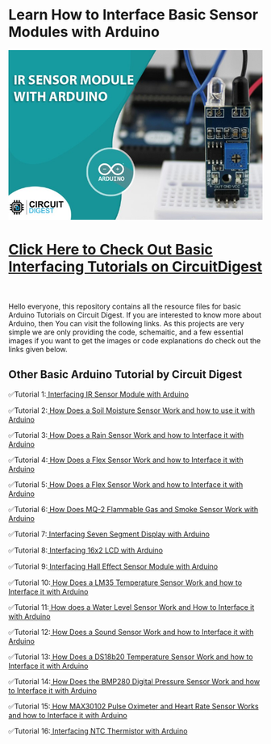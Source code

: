 # Learn How to Interface Basic Sensor Modules with Arduino

<img src="https://github.com/Circuit-Digest/Basic-Arduino-Tutorials-for-Beginners-/blob/main/Interfacing%20IR%20Sensor%20Module%20with%20Arduino/images/IR-Sensor-Cover.jpg" width="" alt="alt_text" title="image_tooltip">
<br>


[<h1>Click Here to Check Out Basic Interfacing Tutorials on CircuitDigest](https://circuitdigest.com/tags/arduino) </h1>


<br>
<br>
Hello everyone, this repository contains all the resource files for basic Arduino Tutorials on Circuit Digest. If you are interested to know more about Arduino, then You can visit the following links. As this projects are very simple we are only providing the code, schemaitic, and a few essential images if you want to get the images or code explanations do check out the links given below.
<br>




<h2>Other Basic Arduino Tutorial by Circuit Digest</h2>



✅Tutorial 1:[ Interfacing IR Sensor Module with Arduino](https://github.com/Circuit-Digest/Basic-Arduino-Tutorials-for-Beginners-/tree/main/Interfacing%20IR%20Sensor%20Module%20with%20Arduino)
   <br>

✅Tutorial 2:[ How Does a Soil Moisture Sensor Work and how to use it with Arduino](https://circuitdigest.com/microcontroller-projects/interfacing-soil-moisture-sensor-with-arduino-uno)
   <br>   
 
✅Tutorial 3:[ How Does a Rain Sensor Work and how to Interface it with Arduino](https://circuitdigest.com/microcontroller-projects/interfacing-rain-sensor-with-arduino)
	<br> 
	
✅Tutorial 4:[ How Does a Flex Sensor Work and how to Interface it with Arduino](https://circuitdigest.com/microcontroller-projects/interfacing-flex-sensor-with-arduino)
	<br> 

✅Tutorial 5:[ How Does a Flex Sensor Work and how to Interface it with Arduino](https://circuitdigest.com/microcontroller-projects/interfacing-flex-sensor-with-arduinoq	)
	<br> 
	
✅Tutorial 6:[ How Does MQ-2 Flammable Gas and Smoke Sensor Work with Arduino](https://circuitdigest.com/microcontroller-projects/interfacing-mq2-gas-sensor-with-arduino)
	<br> 
	
✅Tutorial 7:[ Interfacing Seven Segment Display with Arduino](https://circuitdigest.com/microcontroller-projects/interfacing-seven-segment-display-with-Arduino)
	<br> 

✅Tutorial 8:[ Interfacing 16x2 LCD with Arduino](https://circuitdigest.com/microcontroller-projects/interfacing-16x2-lcd-with-arduino	)
	<br> 
	
✅Tutorial 9:[ Interfacing Hall Effect Sensor Module with Arduino](https://circuitdigest.com/microcontroller-projects/interfacing-hall-effect-sensor-module-with-arduino)
	<br> 
	
✅Tutorial 10:[ How Does a LM35 Temperature Sensor Work and how to Interface it with Arduino](https://circuitdigest.com/microcontroller-projects/interfacing-lm35-sensor-with-arduino)
	<br> 
	
✅Tutorial 11:[ How does a Water Level Sensor Work and How to Interface it with Arduino](https://circuitdigest.com/microcontroller-projects/interfacing-water-level-sensor-with-arduino)
	<br> 

✅Tutorial 12:[ How Does a Sound Sensor Work and how to Interface it with Arduino](https://circuitdigest.com/microcontroller-projects/interfacing-sound-sensor-with-arduino)
	<br>

✅Tutorial 13:[ How Does a DS18b20 Temperature Sensor Work and how to Interface it with Arduino](https://circuitdigest.com/microcontroller-projects/interfacing-ds18b20-sensor-with-arduino)
	<br> 
	
✅Tutorial 14:[ How Does the BMP280 Digital Pressure Sensor Work and how to Interface it with Arduino](https://circuitdigest.com/microcontroller-projects/interfacing-bmp280-sensor-with-arduino)
	<br>
	
✅Tutorial 15:[ How MAX30102 Pulse Oximeter and Heart Rate Sensor Works and how to Interface it with Arduino](https://circuitdigest.com/microcontroller-projects/how-max30102-pulse-oximeter-and-heart-rate-sensor-works-and-how-to-interface-with-arduino)
	<br>
	
✅Tutorial 16:[ Interfacing NTC Thermistor with Arduino](https://circuitdigest.com/microcontroller-projects/interfacing-Thermistor-with-arduino)
	<br>
	
